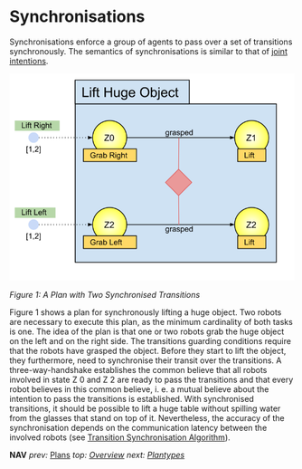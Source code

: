 # Synchronisations

Synchronisations enforce a group of agents to pass over a set of transitions synchronously. The semantics of synchronisations is similar to that of [joint intentions](https://www.aaai.org/Papers/AAAI/1990/AAAI90-014.pdf).

![synchronisation_plan_example](../images/synchronsation_plan_example.svg)

*Figure 1: A Plan with Two Synchronised Transitions*

Figure 1 shows a plan for synchronously lifting a huge object. Two robots are necessary to execute this plan, as the minimum cardinality of both tasks is one. The idea of the plan is that one or two robots grab the huge object on the left and on the right side. The transitions guarding conditions require that the robots have grasped the object. Before they start to lift the object, they furthermore, need to synchronise their transit over the transitions. A three-way-handshake establishes the common believe that all robots involved in state Z 0 and Z 2 are ready to pass the transitions and that every robot believes in this common believe, i. e. a mutual believe about the intention to pass the transitions is established. With synchronised transitions, it should be possible to lift a huge table without spilling water from the glasses that stand on top of it. Nevertheless, the accuracy of the synchronisation depends on the communication latency between the involved robots (see [Transition Synchronisation Algorithm](./transition_synchronisation_algorithm.md)).

**NAV** *prev:* [Plans](plans.md) *top: [Overview](../README.md)* *next: [Plantypes](plantypes.md)*